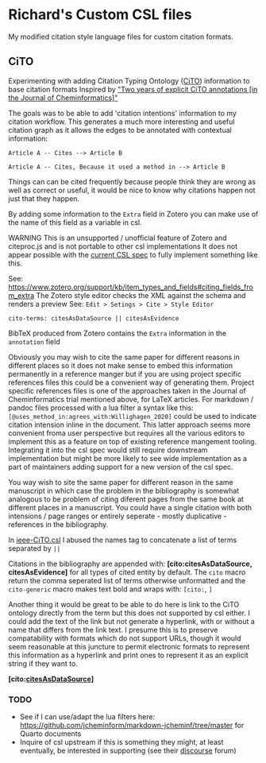 # Richard's Custom CSL files

My modified citation style language files for custom citation formats.

## CiTO

Experimenting with adding Citation Typing Ontology ([CiTO](https://sparontologies.github.io/cito/current/cito.html)) information to base citation formats
Inspired by ["Two years of explicit CiTO annotations [in the Journal of Cheminformatics]"](https://doi.org/10.1186/s13321-023-00683-2)

The goals was to be able to add 'citation intentions' information to my citation workflow.
This generates a much more interesting and useful citation graph as it allows the edges to be annotated with contextual information:

```mermaid
Article A -- Cites --> Article B

Article A -- Cites, Because it used a method in --> Article B
```

Things can can be cited frequently because people think they are wrong as well as correct or useful, it would be nice to know why citations happen not just that they happen.

By adding some information to the `Extra` field in Zotero you can make use of the 
name of this field as a variable in csl.

WARNING This is an unsupported / unofficial feature of Zotero and citeproc.js and is not portable to other csl implementations
It does not appear possible with the [current CSL spec](https://docs.citationstyles.org/en/stable/specification.html) to fully implement something like this.

See: https://www.zotero.org/support/kb/item_types_and_fields#citing_fields_from_extra
The Zotero style editor checks the XML against the schema and renders a preview
See: `Edit > Setings > Cite > Style Editor`

```
cito-terms: citesAsDataSource || citesAsEvidence
```

BibTeX produced from Zotero contains the `Extra` information in the `annotation` field

Obviously you may wish to cite the same paper for different reasons in different places so it does not make sense to embed this information permanently in a reference manger but if you are using project specific references files this could be a convenient way of generating them.
Project specific references files is one of the approaches taken in the Journal of Cheminformatics trial mentioned above, for LaTeX articles.
For markdown / pandoc files processed with a lua filter a syntax like this: `[@uses_method_in:agrees_with:Willighagen_2020]` could be used to indicate citation intension inline in the document.
This latter approach seems more convenient froma user perspective but requires all the various editors to implement this as a feature on top of existing reference mangement tooling.
Integrating it into the csl spec would still require downstream implementation but might be more likely to see wide implementation as a part of maintainers adding support for a new version of the csl spec.

You way wish to site the same paper for different reason in the same manuscript in which case the problem in the bibliography is somewhat analogous to be problem of citing diferent pages from the same book at different places in a manuscript.
You could have a single citation with both intensions / page ranges or entirely seperate - mostly duplicative - references in the bibliography.

In [ieee-CiTO.csl](ieee-CiTO.csl) I abused the names tag to concatenate a list of terms separated by `||`

Citations in the bibliography are appended with: **[cito:citesAsDataSource, citesAsEvidence]** for all types of cited entity by default.
The `cito` macro return the comma seperated list of terms otherwise unformatted and the `cito-generic` macro makes text bold and wraps with: `[cito:`, `]`

Another thing it would be great to be able to do here is link to the CiTO ontology directly from the term but this does not supported by csl either.
I could add the text of the link but not generate a hyperlink, with or without a name that differs from the link text.
I presume this is to preserve compatability with formats which do not support URLs, though it would seem reasonable at this juncture to permit electronic formats to represent this information as a hyperlink and print ones to represent it as an explicit string if they want to.

**[cito:[citesAsDataSource](https://sparontologies.github.io/cito/current/cito.html#d4e152)]**


### TODO

- See if I can use/adapt the lua filters here: https://github.com/jcheminform/markdown-jcheminf/tree/master for Quarto documents
- Inquire of csl upstream if this is something they might, at least eventually, be interested in supporting (see their [discourse](https://discourse.citationstyles.org/) forum)

